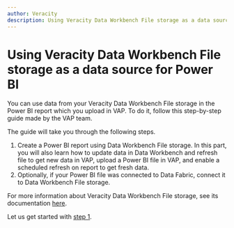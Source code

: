 ```yaml
---
author: Veracity
description: Using Veracity Data Workbench File storage as a data source for Power BI
---
```


# Using Veracity Data Workbench File storage as a data source for Power BI


You can use data from your Veracity Data Workbench File storage in the Power BI report which you upload in VAP. To do it, follow this step-by-step guide made by the VAP team.


The guide will take you through the following steps.
1. Create a Power BI report using Data Workbench File storage. In this part, you will also learn how to update data in Data Workbench and refresh file to get new data in VAP, upload a Power BI file in VAP, and enable a scheduled refresh on report to get fresh data.
2. Optionally, if your Power BI file was connected to Data Fabric, connect it to Data Workbench File storage.

For more information about Veracity Data Workbench File storage, see its documentation [here](https://developer.veracity.com/docs/section/dataworkbench/datacatalogue#file-storage). 

Let us get started with [step 1](create-report.md).